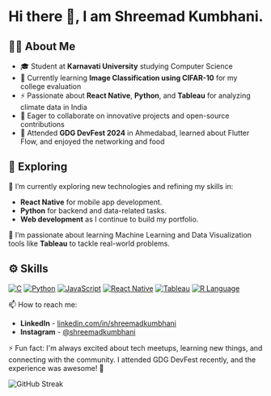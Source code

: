 # Hi there 👋, I am Shreemad Kumbhani.

## 🧑‍💻 About Me
- 🎓 Student at **Karnavati University** studying Computer Science
- 🌱 Currently learning **Image Classification using CIFAR-10** for my college evaluation
- ⚡ Passionate about **React Native**, **Python**, and **Tableau** for analyzing climate data in India
- 🤝 Eager to collaborate on innovative projects and open-source contributions
- 🎉 Attended **GDG DevFest 2024** in Ahmedabad, learned about Flutter Flow, and enjoyed the networking and food

## 🧐 Exploring

🔭 I’m currently exploring new technologies and refining my skills in:
- **React Native** for mobile app development.
- **Python** for backend and data-related tasks.
- **Web development** as I continue to build my portfolio.

🌱 I’m passionate about learning Machine Learning and Data Visualization tools like **Tableau** to tackle real-world problems.

## ⚙️ Skills
[![C](https://github-widgetbox.vercel.app/api/skills?languages=c&includeNames=true)](https://github.com/shreemadkumbhani)
[![Python](https://github-widgetbox.vercel.app/api/skills?languages=python&includeNames=true)](https://github.com/shreemadkumbhani)
[![JavaScript](https://github-widgetbox.vercel.app/api/skills?languages=javascript&includeNames=true)](https://github.com/shreemadkumbhani)
[![React Native](https://github-widgetbox.vercel.app/api/skills?languages=react&includeNames=true)](https://github.com/shreemadkumbhani)
[![Tableau](https://github-widgetbox.vercel.app/api/skills?languages=tableau&includeNames=true)](https://github.com/shreemadkumbhani)
[![R Language](https://github-widgetbox.vercel.app/api/skills?languages=r&includeNames=true)](https://github.com/shreemadkumbhani)

📫 How to reach me:
- **LinkedIn** - [linkedin.com/in/shreemadkumbhani](https://www.linkedin.com/in/shreemadkumbhani/)
- **Instagram** - [@shreemadkumbhani](https://www.instagram.com/shreemad_k14?igsh=NW1obWZkYmhsdXVu&utm_source=qr)

⚡ Fun fact: I'm always excited about tech meetups, learning new things, and connecting with the community. I attended GDG DevFest recently, and the experience was awesome! 🎉

![GitHub Streak](https://github-readme-streak-stats.herokuapp.com/?user=shreemadkumbhani&theme=radical)
